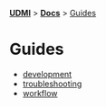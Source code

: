 [**UDMI**](../../) \> [**Docs**](../)
\> [Guides](#)

# Guides

- [development](development.md)
- [troubleshooting](troubleshooting.md)
- [workflow](workflow.md)